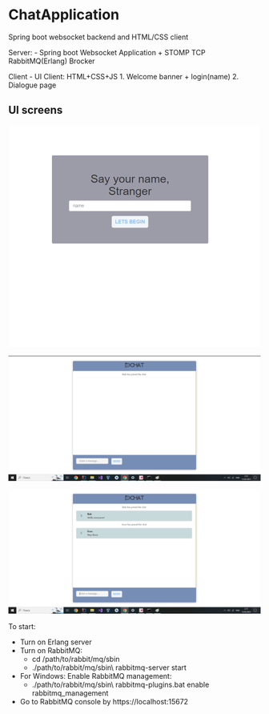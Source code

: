 # ChatApplication
Spring boot websocket backend and HTML/CSS client


Server:
    - Spring boot Websocket Application + STOMP TCP RabbitMQ(Erlang) Brocker

Client
    - UI Client: HTML+CSS+JS
        1. Welcome banner + login(name)
        2. Dialogue page

## UI screens

![Welcome screen](img/welcome.png "Welcome screen")

![Dialogue screen](img/chat_page.png "Dialogue screen")

![Chat in use](img/chat_in_use.png "Chat in use")


To start:
- Turn on Erlang server
- Turn on RabbitMQ:
    - cd /path/to/rabbit/mq/sbin
    - ./path/to/rabbit/mq/sbin\ rabbitmq-server start
- For Windows: Enable RabbitMQ management:
    - ./path/to/rabbit/mq/sbin\ rabbitmq-plugins.bat enable rabbitmq_management
- Go to RabbitMQ console by https://localhost:15672
 
